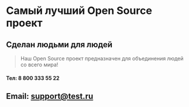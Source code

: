 # Самый лучший Open Source проект

## Сделан людьми для людей

> Наш Open Source проект предназначен для объединения людей со всего мира!

#### Тел: 8 800 333 55 22
## Email: support@test.ru
